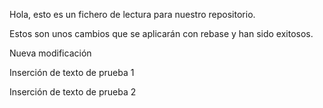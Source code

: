 
Hola, esto es un fichero de lectura para nuestro repositorio.

Estos son unos cambios que se aplicarán con rebase y han sido exitosos.

Nueva modificación

Inserción de texto de prueba 1

Inserción de texto de prueba 2


